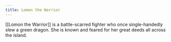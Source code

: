 ```yaml
---
title: Lomon the Warrior
---
```


[[Lomon the Warrior]] is a battle-scarred fighter who once single-handedly slew a green dragon. She is known and feared for her great deeds all across the island.
